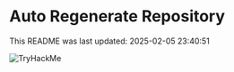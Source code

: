 # Auto Regenerate Repository

This README was last updated: 2025-02-05 23:40:51

 ![TryHackMe](https://tryhackme.com/badge/533634)
